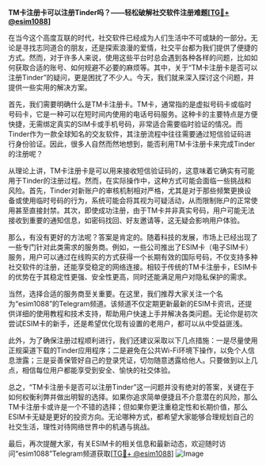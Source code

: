 **TM卡注册卡可以注册Tinder吗？——轻松破解社交软件注册难题[[TG💪+ @esim1088](https://t.me/s/esim1088)]**

在当今这个高度互联的时代，社交软件已经成为人们生活中不可或缺的一部分。无论是寻找志同道合的朋友，还是探索浪漫的爱情，社交平台都为我们提供了便捷的方式。然而，对于许多人来说，使用这些平台时总会遇到各种各样的问题，比如如何获取合适的账号、如何规避不必要的麻烦等。其中，关于“TM卡注册卡是否可以注册Tinder”的疑问，更是困扰了不少人。今天，我们就来深入探讨这个问题，并提供一些实用的解决方案。

首先，我们需要明确什么是TM卡注册卡。TM卡，通常指的是虚拟号码卡或临时号码卡，它是一种可以在短时间内使用的电话号码服务。这种卡的主要特点是方便快捷，无需绑定真实的SIM卡或手机号码，非常适合需要临时验证的情况。而Tinder作为一款全球知名的交友软件，其注册流程中往往需要通过短信验证码进行身份验证。因此，很多人自然而然地想到，能否利用TM卡注册卡来完成Tinder的注册呢？

从理论上讲，TM卡注册卡是可以用来接收短信验证码的，这意味着它确实有可能用于Tinder的注册过程。然而，在实际操作中，这种方式可能会面临一些挑战和风险。首先，Tinder对新账户的审核机制相对严格，尤其是对于那些频繁更换设备或使用临时号码的行为，系统可能会将其视为可疑活动，从而限制账户的正常使用甚至直接封禁。其次，即使成功注册，由于TM卡并非真实号码，用户可能无法接收到重要的通知信息，如密码找回、好友邀请等，这无疑会影响用户体验。

那么，有没有更好的方法呢？答案是肯定的。随着科技的发展，市场上已经出现了一些专门针对此类需求的服务商。例如，一些公司推出了ESIM卡（电子SIM卡）服务，用户可以通过在线购买的方式获得一个长期有效的国际号码，不仅支持多种社交软件的注册，还能享受稳定的网络连接。相较于传统的TM卡注册卡，ESIM卡的优势在于其稳定性更强、安全性更高，同时还能满足用户对隐私保护的需求。

当然，选择合适的服务商至关重要。在这里，我们推荐大家关注一个名为“esim1088”的Telegram频道。该频道不仅定期更新最新的ESIM卡资讯，还提供详细的使用教程和技术支持，帮助用户快速上手并解决各类问题。无论你是初次尝试ESIM卡的新手，还是希望优化现有设置的老用户，都可以从中受益匪浅。

此外，为了确保注册过程顺利进行，我们还建议采取以下几点措施：一是尽量使用正规渠道下载的Tinder应用程序；二是避免在公共Wi-Fi环境下操作，以免个人信息泄露；三是妥善保管好自己的登录凭证，切勿随意透露给他人。只要做到以上几点，相信每位用户都能享受到安全、愉快的社交体验。

总之，“TM卡注册卡是否可以注册Tinder”这一问题并没有绝对的答案，关键在于如何权衡利弊并做出明智的选择。如果你追求简单便捷且不介意潜在的风险，那么TM卡注册卡或许是一个不错的选择；但如果你更注重稳定性和长期价值，那么ESIM卡无疑是更好的投资方向。无论哪种方式，都希望大家能够合理规划自己的社交生活，理性对待网络世界中的机遇与挑战。

最后，再次提醒大家，有关ESIM卡的相关信息和最新动态，欢迎随时访问“esim1088”Telegram频道获取[[TG💪+ @esim1088](https://t.me/s/esim1088)] ![Image](https://i.postimg.cc/4NQfJmqS/Snipaste-2025-05-13-00-14-12.png)
